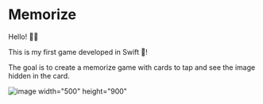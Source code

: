 # Memorize

Hello! 🧙🏻

This is my first game developed in Swift 🥹! 

The goal is to create a memorize game with cards to tap and see the image hidden in the card.

![image width="500" height="900"](https://user-images.githubusercontent.com/53613863/180625528-7f41aa9b-d4c9-4c82-86f8-fc66d2bfbf3e.png)
